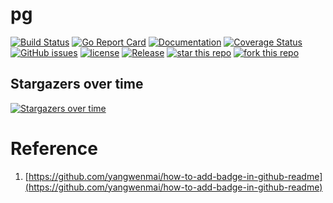 # pg
[![Build Status](https://travis-ci.org/yangwenmai/pg.svg?branch=master)](https://travis-ci.org/yangwenmai/pg) [![Go Report Card](https://goreportcard.com/badge/github.com/yangwenmai/pg)](https://goreportcard.com/report/github.com/yangwenmai/pg)  [![Documentation](https://godoc.org/github.com/yangwenmai/pg?status.svg)](http://godoc.org/github.com/yangwenmai/pg) [![Coverage Status](https://coveralls.io/repos/github/yangwenmai/pg/badge.svg?branch=master)](https://coveralls.io/github/yangwenmai/pg?branch=master) [![GitHub issues](https://img.shields.io/github/issues/yangwenmai/pg.svg?label=Issue)](https://github.com/yangwenmai/pg/issues) [![license](https://img.shields.io/github/license/yangwenmai/pg.svg)](https://github.com/yangwenmai/pg/blob/master/LICENSE) [![Release](https://img.shields.io/github/release/yangwenmai/pg.svg?label=Release)](https://github.com/yangwenmai/pg/releases) [![star this repo](http://githubbadges.com/star.svg?user=yangwenmai&repo=pg)](http://github.com/yangwenmai/pg) [![fork this repo](http://githubbadges.com/fork.svg?user=yangwenmai&repo=pg)](http://github.com/yangwenmai/pg/fork)

## Stargazers over time

[![Stargazers over time](https://starcharts.herokuapp.com/yangwenmai/pg.svg)](https://starcharts.herokuapp.com/yangwenmai/pg)

# Reference

1. [https://github.com/yangwenmai/how-to-add-badge-in-github-readme](https://github.com/yangwenmai/how-to-add-badge-in-github-readme)
